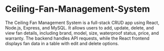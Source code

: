 # Ceiling-Fan-Management-System
The Ceiling Fan Management System is a full-stack CRUD app using React, Node.js, Express, and MySQL. It allows users to add, update, delete, and view fan details, including brand, model, size, waterproof status, price, and warranty. The backend handles API requests, while the React frontend displays fan data in a table with edit and delete options.
